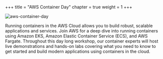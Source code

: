 +++
title = "AWS Container Day"
chapter = true
weight = 1
+++

![aws-container-day](/images/ANZ-aws-container-day-web-bnr-1400x250.jpg) 

Running containers in the AWS Cloud allows you to build robust, scalable applications and services. Join AWS for a deep dive into running containers using Amazon EKS, Amazon Elastic Container Service (ECS), and AWS Fargate. Throughout this day long workshop, our container experts will host live demonstrations and hands-on labs covering what you need to know to get started and build modern applications using containers in the cloud.
